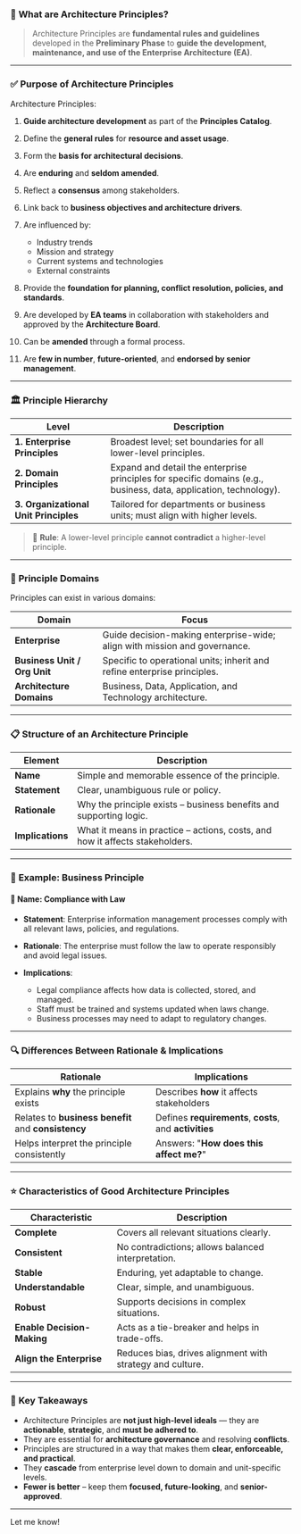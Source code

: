 ### 🎯 **What are Architecture Principles?**

> Architecture Principles are **fundamental rules and guidelines** developed in the **Preliminary Phase** to **guide the development, maintenance, and use of the Enterprise Architecture (EA)**.

---

### ✅ **Purpose of Architecture Principles**

Architecture Principles:

1. **Guide architecture development** as part of the **Principles Catalog**.
2. Define the **general rules** for **resource and asset usage**.
3. Form the **basis for architectural decisions**.
4. Are **enduring** and **seldom amended**.
5. Reflect a **consensus** among stakeholders.
6. Link back to **business objectives and architecture drivers**.
7. Are influenced by:

   * Industry trends
   * Mission and strategy
   * Current systems and technologies
   * External constraints
8. Provide the **foundation for planning, conflict resolution, policies, and standards**.
9. Are developed by **EA teams** in collaboration with stakeholders and approved by the **Architecture Board**.
10. Can be **amended** through a formal process.
11. Are **few in number**, **future-oriented**, and **endorsed by senior management**.

---

### 🏛️ **Principle Hierarchy**

| Level                                 | Description                                                                                                       |
| ------------------------------------- | ----------------------------------------------------------------------------------------------------------------- |
| **1. Enterprise Principles**          | Broadest level; set boundaries for all lower-level principles.                                                    |
| **2. Domain Principles**              | Expand and detail the enterprise principles for specific domains (e.g., business, data, application, technology). |
| **3. Organizational Unit Principles** | Tailored for departments or business units; must align with higher levels.                                        |

> 📌 **Rule**: A lower-level principle **cannot contradict** a higher-level principle.

---

### 🧭 **Principle Domains**

Principles can exist in various domains:

| Domain                       | Focus                                                                     |
| ---------------------------- | ------------------------------------------------------------------------- |
| **Enterprise**               | Guide decision-making enterprise-wide; align with mission and governance. |
| **Business Unit / Org Unit** | Specific to operational units; inherit and refine enterprise principles.  |
| **Architecture Domains**     | Business, Data, Application, and Technology architecture.                 |

---

### 📋 **Structure of an Architecture Principle**

| Element          | Description                                                                  |
| ---------------- | ---------------------------------------------------------------------------- |
| **Name**         | Simple and memorable essence of the principle.                               |
| **Statement**    | Clear, unambiguous rule or policy.                                           |
| **Rationale**    | Why the principle exists – business benefits and supporting logic.           |
| **Implications** | What it means in practice – actions, costs, and how it affects stakeholders. |

---

### 📝 **Example: Business Principle**

#### 📌 Name: **Compliance with Law**

* **Statement**:
  Enterprise information management processes comply with all relevant laws, policies, and regulations.

* **Rationale**:
  The enterprise must follow the law to operate responsibly and avoid legal issues.

* **Implications**:

  * Legal compliance affects how data is collected, stored, and managed.
  * Staff must be trained and systems updated when laws change.
  * Business processes may need to adapt to regulatory changes.

---

### 🔍 **Differences Between Rationale & Implications**

| Rationale                                           | Implications                                            |
| --------------------------------------------------- | ------------------------------------------------------- |
| Explains **why** the principle exists               | Describes **how** it affects stakeholders               |
| Relates to **business benefit** and **consistency** | Defines **requirements**, **costs**, and **activities** |
| Helps interpret the principle consistently          | Answers: "**How does this affect me?**"                 |

---

### ⭐ **Characteristics of Good Architecture Principles**

| Characteristic             | Description                                               |
| -------------------------- | --------------------------------------------------------- |
| **Complete**               | Covers all relevant situations clearly.                   |
| **Consistent**             | No contradictions; allows balanced interpretation.        |
| **Stable**                 | Enduring, yet adaptable to change.                        |
| **Understandable**         | Clear, simple, and unambiguous.                           |
| **Robust**                 | Supports decisions in complex situations.                 |
| **Enable Decision-Making** | Acts as a tie-breaker and helps in trade-offs.            |
| **Align the Enterprise**   | Reduces bias, drives alignment with strategy and culture. |

---

### 🎯 **Key Takeaways**

* Architecture Principles are **not just high-level ideals** — they are **actionable**, **strategic**, and **must be adhered to**.
* They are essential for **architecture governance** and resolving **conflicts**.
* Principles are structured in a way that makes them **clear, enforceable, and practical**.
* They **cascade** from enterprise level down to domain and unit-specific levels.
* **Fewer is better** – keep them **focused, future-looking**, and **senior-approved**.

---



Let me know!

